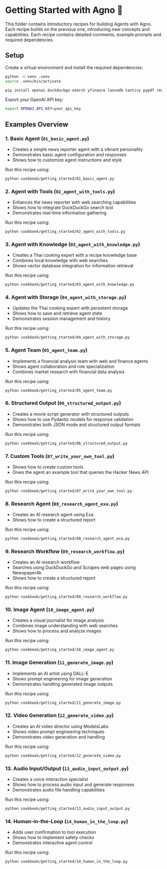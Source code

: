 # Getting Started with Agno 🚀

This folder contains introductory recipes for building Agents with Agno. Each recipe builds on the previous one, introducing new concepts and capabilities. Each recipe contains detailed comments, example prompts and required dependencies.

## Setup

Create a virtual environment and install the required dependencies:

```bash
python -m venv .venv
source .venv/bin/activate

pip install openai duckduckgo-search yfinance lancedb tantivy pypdf requests exa-py newspaper4k lxml_html_clean sqlalchemy agno
```

Export your OpenAI API key:

```bash
export OPENAI_API_KEY=your_api_key
```

## Examples Overview

### 1. Basic Agent (`01_basic_agent.py`)
- Creates a simple news reporter agent with a vibrant personality
- Demonstrates basic agent configuration and responses
- Shows how to customize agent instructions and style

Run this recipe using:
```bash
python cookbook/getting_started/01_basic_agent.py
```

### 2. Agent with Tools (`02_agent_with_tools.py`)
- Enhances the news reporter with web searching capabilities
- Shows how to integrate DuckDuckGo search tool
- Demonstrates real-time information gathering

Run this recipe using:
```bash
python cookbook/getting_started/02_agent_with_tools.py
```

### 3. Agent with Knowledge (`03_agent_with_knowledge.py`)
- Creates a Thai cooking expert with a recipe knowledge base
- Combines local knowledge with web searches
- Shows vector database integration for information retrieval

Run this recipe using:
```bash
python cookbook/getting_started/03_agent_with_knowledge.py
```

### 4. Agent with Storage (`04_agent_with_storage.py`)
- Updates the Thai cooking expert with persistent storage
- Shows how to save and retrieve agent state
- Demonstrates session management and history

Run this recipe using:
```bash
python cookbook/getting_started/04_agent_with_storage.py
```

### 5. Agent Team (`05_agent_team.py`)
- Implements a financial analysis team with web and finance agents
- Shows agent collaboration and role specialization
- Combines market research with financial data analysis

Run this recipe using:
```bash
python cookbook/getting_started/05_agent_team.py
```

### 6. Structured Output (`06_structured_output.py`)
- Creates a movie script generator with structured outputs
- Shows how to use Pydantic models for response validation
- Demonstrates both JSON mode and structured output formats

Run this recipe using:
```bash
python cookbook/getting_started/06_structured_output.py
```

### 7. Custom Tools (`07_write_your_own_tool.py`)
- Shows how to create custom tools
- Gives the agent an example tool that queries the Hacker News API

Run this recipe using:
```bash
python cookbook/getting_started/07_write_your_own_tool.py
```

### 8. Research Agent (`08_research_agent_exa.py`)
- Creates an AI research agent using Exa
- Shows how to create a structured report

Run this recipe using:
```bash
python cookbook/getting_started/08_research_agent_exa.py
```

### 9. Research Workflow (`09_research_workflow.py`)
- Creates an AI research workflow
- Searches using DuckDuckGo and Scrapes web pages using Newspaper4k
- Shows how to create a structured report

Run this recipe using:
```bash
python cookbook/getting_started/09_research_workflow.py
```

### 10. Image Agent (`10_image_agent.py`)
- Creates a visual journalist for image analysis
- Combines image understanding with web searches
- Shows how to process and analyze images

Run this recipe using:
```bash
python cookbook/getting_started/10_image_agent.py
```

### 11. Image Generation (`11_generate_image.py`)
- Implements an AI artist using DALL-E
- Shows prompt engineering for image generation
- Demonstrates handling generated image outputs

Run this recipe using:
```bash
python cookbook/getting_started/11_generate_image.py
```

### 12. Video Generation (`12_generate_video.py`)
- Creates an AI video director using ModelsLabs
- Shows video prompt engineering techniques
- Demonstrates video generation and handling

Run this recipe using:
```bash
python cookbook/getting_started/12_generate_video.py
```

### 13. Audio Input/Output (`13_audio_input_output.py`)
- Creates a voice interaction specialist
- Shows how to process audio input and generate responses
- Demonstrates audio file handling capabilities

Run this recipe using:
```bash
python cookbook/getting_started/13_audio_input_output.py
```

### 14. Human-in-the-Loop (`14_human_in_the_loop.py`)
- Adds user confirmation to tool execution
- Shows how to implement safety checks
- Demonstrates interactive agent control

Run this recipe using:
```bash
python cookbook/getting_started/14_human_in_the_loop.py
```
